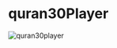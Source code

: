 # quran30Player

![quran30player](https://user-images.githubusercontent.com/68633699/135737685-dd78700b-52c5-4fab-90a2-49a365af83cc.png)
